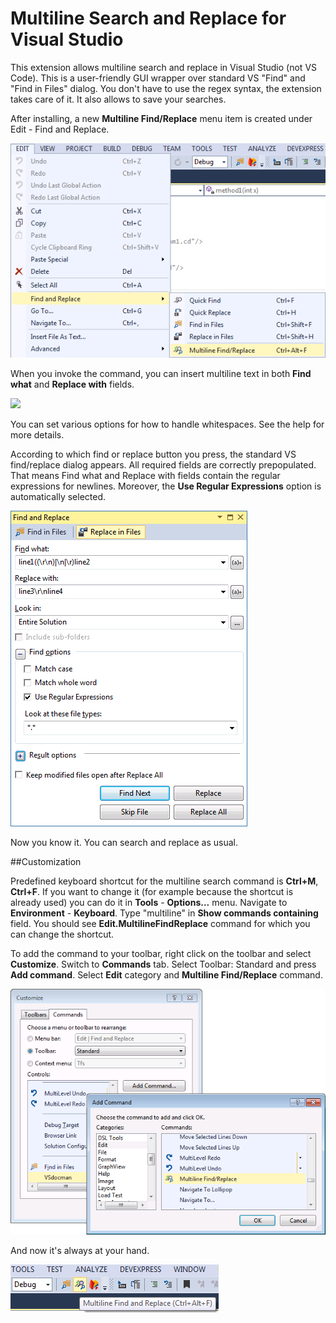 # Multiline Search and Replace for Visual Studio

This extension allows multiline search and replace in Visual Studio (not VS Code). This is a user-friendly GUI wrapper over standard VS "Find" and "Find in Files" dialog. You don't have to use the regex syntax, the extension takes care of it. It also allows to save your searches.

After installing, a new **Multiline Find/Replace** menu item is created under Edit - Find and Replace.

![](Graphics/multiline_search_menu.png)

When you invoke the command, you can insert multiline text in both **Find what** and **Replace with** fields.

![](Graphics/multiline_search_dialog.png)

You can set various options for how to handle whitespaces. See the help for more details.

According to which find or replace button you press, the standard VS find/replace dialog appears. All required fields are correctly prepopulated. That means Find what and Replace with fields contain the regular expressions for newlines. Moreover, the **Use Regular Expressions** option is automatically selected.

![](Graphics/multiline_search_standard_dialog.png)

Now you know it. You can search and replace as usual.

##Customization

Predefined keyboard shortcut for the multiline search command is **Ctrl+M**, **Ctrl+F**. If you want to change it (for example because the shortcut is already used) you can do it in **Tools** - **Options...** menu. Navigate to **Environment** - **Keyboard**. Type "multiline" in **Show commands containing** field. You should see **Edit.MultilineFindReplace** command for which you can change the shortcut.

To add the command to your toolbar, right click on the toolbar and select **Customize**. Switch to **Commands** tab. Select Toolbar: Standard and press **Add command**. Select **Edit** category and **Multiline Find/Replace** command.

![](Graphics/multiline_search_customize.png)

And now it's always at your hand.

![](Graphics/multiline_search_toolbar.png)


